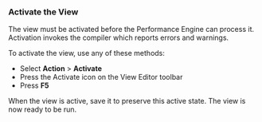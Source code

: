 ### Activate the View 

The view must be activated before the Performance Engine can process it. Activation invokes the compiler which reports errors and warnings.

To activate the view, use any of these methods: 
- Select  **Action** > **Activate** 
- Press the Activate icon on the View Editor toolbar 
- Press **F5**

When the view is active, save it to preserve this active state. The view is now ready to be run.